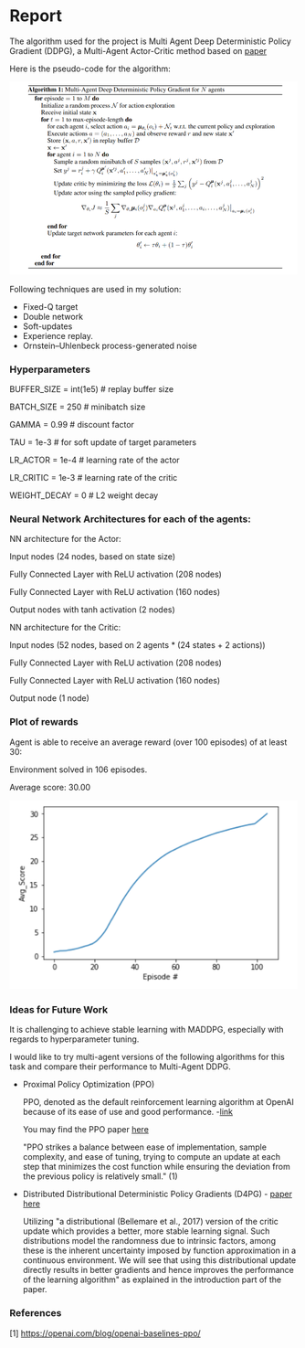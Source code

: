 # Report

The algorithm used for the project is Multi Agent Deep Deterministic Policy Gradient (DDPG), a Multi-Agent Actor-Critic method based on [paper](https://arxiv.org/abs/1706.02275) 

Here is the pseudo-code for the algorithm:

![alt text](https://github.com/AlperTekeli/udacity-drl-collaboration-and-competition/blob/main/pseudo.png)


Following techniques are used in my solution:

- Fixed-Q target
- Double network
- Soft-updates
- Experience replay. 
- Ornstein–Uhlenbeck process-generated noise

### Hyperparameters

BUFFER_SIZE = int(1e5)  # replay buffer size

BATCH_SIZE = 250        # minibatch size

GAMMA = 0.99            # discount factor

TAU = 1e-3              # for soft update of target parameters

LR_ACTOR = 1e-4         # learning rate of the actor 

LR_CRITIC = 1e-3        # learning rate of the critic

WEIGHT_DECAY = 0        # L2 weight decay

### Neural Network Architectures for each of the agents:

NN architecture for the Actor:

Input nodes (24 nodes, based on state size)

Fully Connected Layer with ReLU activation (208 nodes)

Fully Connected Layer with ReLU activation (160 nodes)

Output nodes with tanh activation (2 nodes)

NN architecture for the Critic:

Input nodes (52 nodes, based on 2 agents * (24 states + 2 actions))

Fully Connected Layer with ReLU activation (208 nodes)

Fully Connected Layer with ReLU activation (160 nodes)

Output node (1 node)


### Plot of rewards

Agent is able to receive an average reward (over 100 episodes) of at least 30:

Environment solved in 106 episodes. 

Average score: 30.00

![alt text](https://github.com/AlperTekeli/udacity-continuous-control/blob/main/score.png)

### Ideas for Future Work

It is challenging to achieve stable learning with MADDPG, especially with regards to hyperparameter tuning. 

I would like to try multi-agent versions of the following algorithms for this task and compare their performance to Multi-Agent DDPG. 

- Proximal Policy Optimization (PPO)
  
  PPO, denoted as the default reinforcement learning algorithm at OpenAI because of its ease of use and good performance. -[link](https://openai.com/blog/openai-baselines-ppo/)

  You may find the PPO paper [here](https://arxiv.org/abs/1707.06347)

  "PPO strikes a balance between ease of implementation, sample complexity, and ease of tuning, trying to compute an update at each step that minimizes the cost function while     ensuring the deviation from the previous policy is relatively small." (1)

- Distributed Distributional Deterministic Policy Gradients (D4PG) - [paper here](https://openreview.net/forum?id=SyZipzbCb)

  Utilizing "a distributional (Bellemare et al., 2017) version of the critic update which provides a better, more stable learning signal. Such distributions model the randomness   due to intrinsic factors, among these is the inherent uncertainty imposed by function approximation in a continuous environment. We will see that using this distributional       update directly results in better gradients and hence improves the performance of the learning algorithm" as explained in the introduction part of the paper.


### References
[1] https://openai.com/blog/openai-baselines-ppo/
